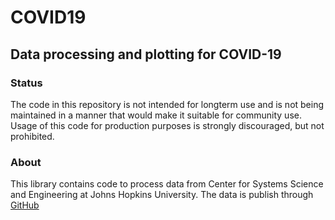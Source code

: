 COVID19
=======

Data processing and plotting for COVID-19
-----------------------------------------

### Status

The code in this repository is not intended for longterm use and is
not being maintained in a manner that would make it suitable for
community use.  Usage of this code for production purposes is strongly
discouraged, but not prohibited. 

### About

This library contains code to process data from Center for Systems
Science and Engineering at Johns Hopkins University. The data is
publish through [GitHub](https://github.com/CSSEGISandData/COVID-19.git)


